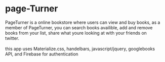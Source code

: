 # page-Turner

PageTurner is a online bookstore where users can view and buy books, as a member of PageTurner, you can search books availible, add and remove books from your list, share what youre looking at with your friends on twitter.
<BR><BR>
this app uses Materialize.css, handelbars, javascript/jquery, googlebooks API, and Firebase for authentication
